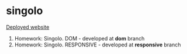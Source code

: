 # singolo

[Deployed website](https://yuriy17.github.io/singolo/)

1. Homework: Singolo. DOM - developed at **dom** branch
2. Homework: Singolo. RESPONSIVE - developed at **responsive** branch
